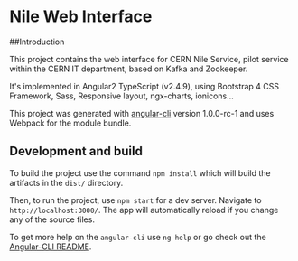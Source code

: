 # Nile Web Interface

##Introduction

This project contains the web interface for CERN Nile Service, pilot service within the CERN IT department, based on Kafka and Zookeeper.

It's implemented in Angular2 TypeScript (v2.4.9), using Bootstrap 4 CSS Framework, Sass, Responsive layout, ngx-charts, ionicons... 

This project was generated with [angular-cli](https://github.com/angular/angular-cli) version 1.0.0-rc-1 and uses Webpack for the module bundle.

## Development and build
To build the project use the command `npm install` which will build the artifacts in the `dist/` directory.

Then, to run the project, use `npm start` for a dev server. Navigate to `http://localhost:3000/`. The app will automatically reload if you change any of the source files.

To get more help on the `angular-cli` use `ng help` or go check out the [Angular-CLI README](https://github.com/angular/angular-cli/blob/master/README.md).
